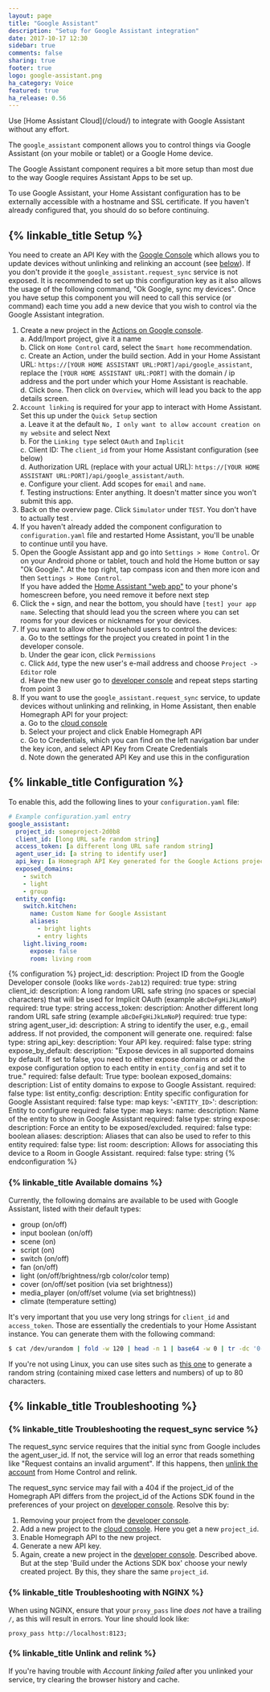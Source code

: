 ```yaml
---
layout: page
title: "Google Assistant"
description: "Setup for Google Assistant integration"
date: 2017-10-17 12:30
sidebar: true
comments: false
sharing: true
footer: true
logo: google-assistant.png
ha_category: Voice
featured: true
ha_release: 0.56
---
```


<p class='note'>
  Use [Home Assistant Cloud](/cloud/) to integrate with Google Assistant without any effort.
</p>

The `google_assistant` component allows you to control things via Google Assistant (on your mobile or tablet) or a Google Home device.

The Google Assistant component requires a bit more setup than most due to the way Google requires Assistant Apps to be set up.

<p class='note'>
To use Google Assistant, your Home Assistant configuration has to be externally accessible with a hostname and SSL certificate. If you haven't already configured that, you should do so before continuing.
</p>

## {% linkable_title Setup %}

You need to create an API Key with the [Google Console](https://console.cloud.google.com/apis/api/homegraph.googleapis.com/overview) which allows you to update devices without unlinking and relinking an account (see [below](/#troubleshooting-the-request_sync-service)). If you don't provide it the `google_assistant.request_sync` service is not exposed. It is recommended to set up this configuration key as it also allows the usage of the following command, "Ok Google, sync my devices". Once you have setup this component you will need to call this service (or command) each time you add a new device that you wish to control via the Google Assistant integration.

1. Create a new project in the [Actions on Google console](https://console.actions.google.com/).  
  a. Add/Import project, give it a name    
  b. Click on `Home Control` card, select the `Smart home` recommendation.  
  c. Create an Action, under the build section. Add in your Home Assistant URL: `https://[YOUR HOME ASSISTANT URL:PORT]/api/google_assistant`, replace the `[YOUR HOME ASSISTANT URL:PORT]` with the domain / ip address and the port under which your Home Assistant is reachable.  
  d. Click `Done`. Then click on `Overview`, which will lead you back to the app details screen.  
2. `Account linking` is required for your app to interact with Home Assistant. Set this up under the `Quick Setup` section  
	a. Leave it at the default `No, I only want to allow account creation on my website` and select Next  
	b. For the `Linking type` select `OAuth` and `Implicit`  
	c. Client ID: The `client_id` from your Home Assistant configuration (see below)  
	d. Authorization URL (replace with your actual URL): `https://[YOUR HOME ASSISTANT URL:PORT]/api/google_assistant/auth`.  
	e. Configure your client. Add scopes for `email` and `name`.  
	f. Testing instructions: Enter anything. It doesn't matter since you won't submit this app.
3. Back on the overview page. Click `Simulator` under `TEST`. You don't have to actually test .
4. If you haven't already added the component configuration to `configuration.yaml` file and restarted Home Assistant, you'll be unable to continue until you have.
5. Open the Google Assistant app and go into `Settings > Home Control`. Or on your Android phone or tablet, touch and hold the Home button or say "Ok Google.". At the top right, tap compass icon and then more icon and then `Settings > Home Control`.  
If you have added the [Home Assistant "web app"](/docs/frontend/mobile/) to your phone's homescreen before, you need remove it before next step
6. Click the `+` sign, and near the bottom, you should have `[test] your app name`. Selecting that should lead you the screen where you can set rooms for your devices or nicknames for your devices.
7. If you want to allow other household users to control the devices:  
	a. Go to the settings for the project you created in point 1 in the developer console.  
	b. Under the gear icon, click `Permissions`  
	c. Click `Add`, type the new user's e-mail address and choose `Project -> Editor` role  
	d. Have the new user go to [developer console](https://console.actions.google.com/) and repeat steps starting from point 3
8. If you want to use the `google_assistant.request_sync` service, to update devices without unlinking and relinking, in Home Assistant, then enable Homegraph API for your project:  
	a. Go to the [cloud console](https://console.cloud.google.com/apis/api/homegraph.googleapis.com/overview)  
	b. Select your project and click Enable Homegraph API  
	c. Go to Credentials, which you can find on the left navigation bar under the key icon, and select API Key from Create Credentials  
	d. Note down the generated API Key and use this in the configuration

## {% linkable_title Configuration %}

To enable this, add the following lines to your `configuration.yaml` file:

```yaml
# Example configuration.yaml entry
google_assistant:
  project_id: someproject-2d0b8
  client_id: [long URL safe random string]
  access_token: [a different long URL safe random string]
  agent_user_id: [a string to identify user]
  api_key: [a Homegraph API Key generated for the Google Actions project]
  exposed_domains:
    - switch
    - light
    - group
  entity_config:
    switch.kitchen:
      name: Custom Name for Google Assistant
      aliases:
        - bright lights
        - entry lights
    light.living_room:
      expose: false
      room: living room
```

{% configuration %}
project_id:
  description: Project ID from the Google Developer console (looks like `words-2ab12`)
  required: true
  type: string
client_id:
  description: A long random URL safe string (no spaces or special characters) that will be used for Implicit OAuth (example `aBcDeFgHiJkLmNoP`)
  required: true
  type: string
access_token:
  description: Another different long random URL safe string  (example `aBcDeFgHiJkLmNoP`)
  required: true
  type: string
agent_user_id:
  description: A string to identify the user, e.g., email address. If not provided, the component will generate one.
  required: false
  type: string
api_key:
  description: Your API key.
  required: false
  type: string
expose_by_default:
  description: "Expose devices in all supported domains by default. If set to false, you need to either expose domains or add the expose configuration option to each entity in `entity_config` and set it to true."
  required: false
  default: True
  type: boolean
exposed_domains:
  description: List of entity domains to expose to Google Assistant.
  required: false
  type: list
entity_config:
  description: Entity specific configuration for Google Assistant
  required: false
  type: map
  keys:
    '`<ENTITY_ID>`':
      description: Entity to configure
      required: false
      type: map
      keys:
        name:
          description: Name of the entity to show in Google Assistant
          required: false
          type: string
        expose:
          description: Force an entity to be exposed/excluded.
          required: false
          type: boolean
        aliases:
          description: Aliases that can also be used to refer to this entity
          required: false
          type: list
        room:
          description: Allows for associating this device to a Room in Google Assistant.
          required: false
          type: string
{% endconfiguration %}

### {% linkable_title Available domains %}

Currently, the following domains are available to be used with Google Assistant, listed with their default types:

- group (on/off)
- input boolean (on/off)
- scene (on)
- script (on)
- switch (on/off)
- fan (on/off)
- light (on/off/brightness/rgb color/color temp)
- cover (on/off/set position (via set brightness))
- media_player (on/off/set volume (via set brightness))
- climate (temperature setting)

It's very important that you use very long strings for `client_id` and `access_token`. Those are essentially the credentials to your Home Assistant instance. You can generate them with the following command:

```bash
$ cat /dev/urandom | fold -w 120 | head -n 1 | base64 -w 0 | tr -dc '0-9A-Za-z' | cut -c -80
```

If you're not using Linux, you can use sites such as [this one](https://www.browserling.com/tools/random-string) to generate a random string (containing mixed case letters and numbers) of up to 80 characters.

## {% linkable_title Troubleshooting %}

### {% linkable_title Troubleshooting the request_sync service %}

The request_sync service requires that the initial sync from Google includes the agent_user_id. If not, the service will log an error that reads something like "Request contains an invalid argument". If this happens, then [unlink the account](https://support.google.com/googlehome/answer/7506443?hl=en-GB) from Home Control and relink.

The request_sync service may fail with a 404 if the project_id of the Homegraph API differs from the project_id of the Actions SDK found in the preferences of your project on [developer console](https://console.actions.google.com). Resolve this by:

  1. Removing your project from the [developer console](https://console.actions.google.com).
  2. Add a new project to the [cloud console](https://console.cloud.google.com). Here you get a new `project_id`.
  3. Enable Homegraph API to the new project.
  4. Generate a new API key.
  5. Again, create a new project in the [developer console](https://console.actions.google.com/). Described above. But at the step 'Build under the Actions SDK box' choose your newly created project. By this, they share the same `project_id`.

### {% linkable_title Troubleshooting with NGINX %}

When using NGINX, ensure that your `proxy_pass` line *does not* have a trailing `/`, as this will result in errors. Your line should look like:

    proxy_pass http://localhost:8123;

### {% linkable_title Unlink and relink %}

If you're having trouble with *Account linking failed* after you unlinked your service, try clearing the browser history and cache.
